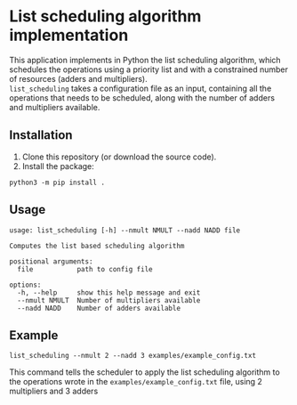 # List scheduling algorithm implementation

This application implements in Python the list scheduling algorithm, which schedules the operations using a priority list and with a constrained number of resources (adders and multipliers).  
`list_scheduling` takes a configuration file as an input, containing all the operations that needs to be scheduled, along with the number of adders and multipliers available.  

## Installation
1. Clone this repository (or download the source code).
2. Install the package:
```
python3 -m pip install .
```

## Usage
```
usage: list_scheduling [-h] --nmult NMULT --nadd NADD file

Computes the list based scheduling algorithm

positional arguments:
  file           path to config file

options:
  -h, --help     show this help message and exit
  --nmult NMULT  Number of multipliers available
  --nadd NADD    Number of adders available
```

## Example
```
list_scheduling --nmult 2 --nadd 3 examples/example_config.txt
```

This command tells the scheduler to apply the list scheduling algorithm to the operations wrote in the `examples/example_config.txt` file, using 2 multipliers and 3 adders 
